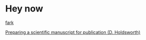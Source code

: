 # Hey now


[fark](http://www.fark.com)

[Preparing a scientific manuscript for publication (D. Holdsworth)](manuscript_preparation_holdsworth_ppslides.pdf)
